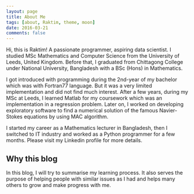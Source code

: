 ```yaml
---
layout: page
title: About Me
tags: [about, Raktim, theme, moon]
date: 2016-03-21
comments: false
---
```

    
Hi, this is Raktim! A passionate programmer, aspiring data scientist. I studied MSc Mathematics and Computer Science from the University of Leeds, United Kingdom. Before that, I graduated from Chittagong College under National University, Bangladesh with a BSc (Hons) in Mathematics.

I got introduced with programming during the 2nd-year of my bachelor which was with Fortran77 language. But it was a very limited implementation and did not find much interest. After a few years, during my MSc at Leeds, I learned Matlab for my coursework which was an implementation in a regression problem. Later on, I worked on developing exploratory software to find a numerical solution of the famous Navier-Stokes equations by using MAC algorithm.

I started my career as a Mathematics lecturer in Bangladesh, then I switched to IT industry and worked as a Python programmer for a few months. Please visit my Linkedin profile for more details.

## Why this blog
In this blog, I will try to summarise my learning process. It also serves the purpose of helping people with similar issues as I had and helps many others to grow and make progress with me.